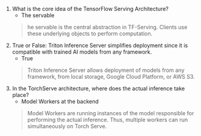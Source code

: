 1. What is the core idea of the TensorFlow Serving Architecture?
   + The servable
   > he servable is the central abstraction in TF-Serving. Clients use these underlying objects to perform computation.
2. True or False: Triton Inference Server simplifies deployment since it is compatible with trained AI models from any framework.
   + True
   > Triton Inference Server allows deployment of models from any framework, from local storage, Google Cloud Platform, or AWS S3.
3. In the TorchServe architecture, where does the actual inference take place?
   + Model Workers at the backend
   > Model Workers are running instances of the model responsible for performing the actual inference. Thus, multiple workers can run simultaneously on Torch Serve.